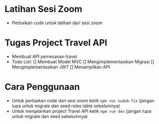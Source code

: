 # Latihan Sesi Zoom
- Perbaikan code untuk latihan dari sesi zoom


# Tugas Project Travel API
- Membuat API pemesanan travel
- Todo List:
[] Membuat Model MVC
[] Mengimplementasikan Migrasi
[] Mengimplementasikan JWT
[] Menampilkan API

# Cara Penggunaan
- Untuk perbaikan code dari sesi zoom ketik `npm run sudah-fix` (jangan lupa untuk migrate dan seed roles table sebelumnya)
- Untuk menjalankan project Travel API ketik `npm run dev` (jangan lupa untuk migrate dan seed sebelumnya)
